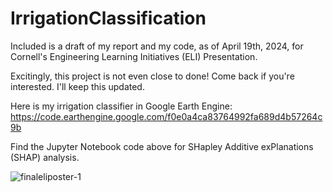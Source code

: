 # IrrigationClassification

Included is a draft of my report and my code, as of April 19th, 2024, for Cornell's Engineering Learning Initiatives (ELI) Presentation.

Excitingly, this project is not even close to done! Come back if you're interested. I'll keep this updated.

Here is my irrigation classifier in Google Earth Engine: https://code.earthengine.google.com/f0e0a4ca83764992fa689d4b57264c9b

Find the Jupyter Notebook code above for SHapley Additive exPlanations (SHAP) analysis.

![finaleliposter-1](https://github.com/rms428/IrrigationClassification/assets/95510542/f7773ad7-3c2d-4a09-9962-c1b83253f59f)

